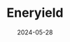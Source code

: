 ---  
layout: startup_page  
title: "Eneryield"  
id: "eneryield.com"  
permalink: "/eneryieldeneryield.com05282024/"  
website: "https://www.eneryield.com/"  
funding_round: "Seed"  
funding_amount: ""  
investors: "ABB, Chalmers Ventures"  
about: "Eneryield is a Swedish energy tech startup that uses machine learning to predict and prevent power outages in homes. Its software, Intelliview, integrates into existing power networks without needing extra hardware, providing grid maintenance and reducing unplanned outages. The solution is currently available for pilot and commercial projects."  
markets: "Energy Tech, AI, Analytics, Energy Efficiency, Machine Learning, Predictive Analytics, Software Development"  
hq: "Gothenburg, Sweden"  
founded_year: "2019"  
linkedin: "https://www.linkedin.com/company/eneryieldofficial/"  
twitter: ""  
instagram: ""  
facebook: "https://www.facebook.com/eneryield"  
crunchbase: "https://www.crunchbase.com/organization/eneryield"  
pitchbook: "https://pitchbook.com/profiles/company/432992-35"  

date_display: "28-May-2024"  
date: "2024-05-28"

# SEO Optimization  
meta_title: "Eneryield - Seed"  
meta_description: "Eneryield, Eneryield is a Swedish energy tech startup that uses machine learning to predict and prevent power outages in homes. Its software, Intelliview, integr..."  
meta_keywords: "Eneryield, Energy Tech, AI, Analytics, Energy Efficiency, Machine Learning, Predictive Analytics, Software Development, Seed funding"  
canonical_url: "https://startup.projectstartups.com/eneryieldeneryield.com05282024/"  
---